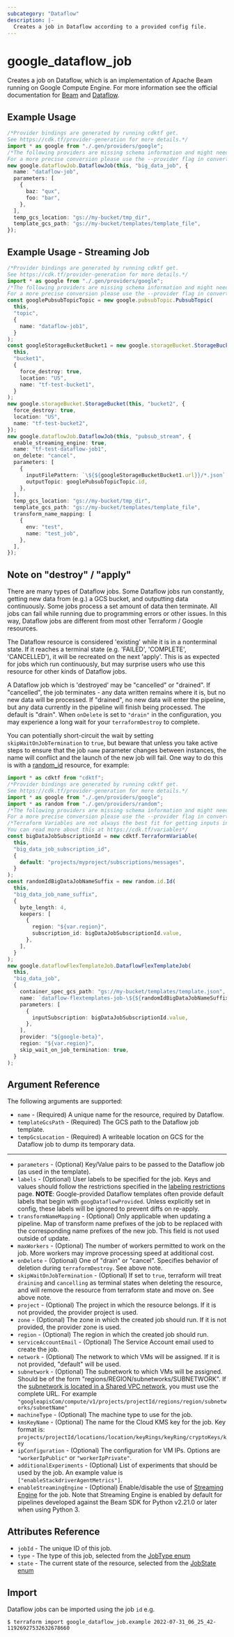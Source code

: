 ```yaml
---
subcategory: "Dataflow"
description: |-
  Creates a job in Dataflow according to a provided config file.
---
```


# google\_dataflow\_job

Creates a job on Dataflow, which is an implementation of Apache Beam running on Google Compute Engine. For more information see
the official documentation for
[Beam](https://beam.apache.org) and [Dataflow](https://cloud.google.com/dataflow/).

## Example Usage

```typescript
/*Provider bindings are generated by running cdktf get.
See https://cdk.tf/provider-generation for more details.*/
import * as google from "./.gen/providers/google";
/*The following providers are missing schema information and might need manual adjustments to synthesize correctly: google.
For a more precise conversion please use the --provider flag in convert.*/
new google.dataflowJob.DataflowJob(this, "big_data_job", {
  name: "dataflow-job",
  parameters: [
    {
      baz: "qux",
      foo: "bar",
    },
  ],
  temp_gcs_location: "gs://my-bucket/tmp_dir",
  template_gcs_path: "gs://my-bucket/templates/template_file",
});

```

## Example Usage - Streaming Job

```typescript
/*Provider bindings are generated by running cdktf get.
See https://cdk.tf/provider-generation for more details.*/
import * as google from "./.gen/providers/google";
/*The following providers are missing schema information and might need manual adjustments to synthesize correctly: google.
For a more precise conversion please use the --provider flag in convert.*/
const googlePubsubTopicTopic = new google.pubsubTopic.PubsubTopic(
  this,
  "topic",
  {
    name: "dataflow-job1",
  }
);
const googleStorageBucketBucket1 = new google.storageBucket.StorageBucket(
  this,
  "bucket1",
  {
    force_destroy: true,
    location: "US",
    name: "tf-test-bucket1",
  }
);
new google.storageBucket.StorageBucket(this, "bucket2", {
  force_destroy: true,
  location: "US",
  name: "tf-test-bucket2",
});
new google.dataflowJob.DataflowJob(this, "pubsub_stream", {
  enable_streaming_engine: true,
  name: "tf-test-dataflow-job1",
  on_delete: "cancel",
  parameters: [
    {
      inputFilePattern: `\${${googleStorageBucketBucket1.url}}/*.json`,
      outputTopic: googlePubsubTopicTopic.id,
    },
  ],
  temp_gcs_location: "gs://my-bucket/tmp_dir",
  template_gcs_path: "gs://my-bucket/templates/template_file",
  transform_name_mapping: [
    {
      env: "test",
      name: "test_job",
    },
  ],
});

```

## Note on "destroy" / "apply"

There are many types of Dataflow jobs.  Some Dataflow jobs run constantly, getting new data from (e.g.) a GCS bucket, and outputting data continuously.  Some jobs process a set amount of data then terminate.  All jobs can fail while running due to programming errors or other issues.  In this way, Dataflow jobs are different from most other Terraform / Google resources.

The Dataflow resource is considered 'existing' while it is in a nonterminal state.  If it reaches a terminal state (e.g. 'FAILED', 'COMPLETE', 'CANCELLED'), it will be recreated on the next 'apply'.  This is as expected for jobs which run continuously, but may surprise users who use this resource for other kinds of Dataflow jobs.

A Dataflow job which is 'destroyed' may be "cancelled" or "drained".  If "cancelled", the job terminates - any data written remains where it is, but no new data will be processed.  If "drained", no new data will enter the pipeline, but any data currently in the pipeline will finish being processed.  The default is "drain". When `onDelete` is set to `"drain"` in the configuration, you may experience a long wait for your `terraformDestroy` to complete.

You can potentially short-circuit the wait by setting `skipWaitOnJobTermination` to `true`, but beware that unless you take active steps to ensure that the job `name` parameter changes between instances, the name will conflict and the launch of the new job will fail. One way to do this is with a [random\_id](https://registry.terraform.io/providers/hashicorp/random/latest/docs/resources/id) resource, for example:

```typescript
import * as cdktf from "cdktf";
/*Provider bindings are generated by running cdktf get.
See https://cdk.tf/provider-generation for more details.*/
import * as google from "./.gen/providers/google";
import * as random from "./.gen/providers/random";
/*The following providers are missing schema information and might need manual adjustments to synthesize correctly: google, random.
For a more precise conversion please use the --provider flag in convert.*/
/*Terraform Variables are not always the best fit for getting inputs in the context of Terraform CDK.
You can read more about this at https://cdk.tf/variables*/
const bigDataJobSubscriptionId = new cdktf.TerraformVariable(
  this,
  "big_data_job_subscription_id",
  {
    default: "projects/myproject/subscriptions/messages",
  }
);
const randomIdBigDataJobNameSuffix = new random.id.Id(
  this,
  "big_data_job_name_suffix",
  {
    byte_length: 4,
    keepers: [
      {
        region: "${var.region}",
        subscription_id: bigDataJobSubscriptionId.value,
      },
    ],
  }
);
new google.dataflowFlexTemplateJob.DataflowFlexTemplateJob(
  this,
  "big_data_job",
  {
    container_spec_gcs_path: "gs://my-bucket/templates/template.json",
    name: `dataflow-flextemplates-job-\${${randomIdBigDataJobNameSuffix.dec}}`,
    parameters: [
      {
        inputSubscription: bigDataJobSubscriptionId.value,
      },
    ],
    provider: "${google-beta}",
    region: "${var.region}",
    skip_wait_on_job_termination: true,
  }
);

```

## Argument Reference

The following arguments are supported:

* `name` - (Required) A unique name for the resource, required by Dataflow.
* `templateGcsPath` - (Required) The GCS path to the Dataflow job template.
* `tempGcsLocation` - (Required) A writeable location on GCS for the Dataflow job to dump its temporary data.

***

* `parameters` - (Optional) Key/Value pairs to be passed to the Dataflow job (as used in the template).
* `labels` - (Optional) User labels to be specified for the job. Keys and values should follow the restrictions
  specified in the [labeling restrictions](https://cloud.google.com/compute/docs/labeling-resources#restrictions) page.
  **NOTE**: Google-provided Dataflow templates often provide default labels that begin with `googDataflowProvided`.
  Unless explicitly set in config, these labels will be ignored to prevent diffs on re-apply.
* `transformNameMapping` - (Optional) Only applicable when updating a pipeline. Map of transform name prefixes of the job to be replaced with the corresponding name prefixes of the new job. This field is not used outside of update.
* `maxWorkers` - (Optional) The number of workers permitted to work on the job.  More workers may improve processing speed at additional cost.
* `onDelete` - (Optional) One of "drain" or "cancel".  Specifies behavior of deletion during `terraformDestroy`.  See above note.
* `skipWaitOnJobTermination` - (Optional)  If set to `true`, terraform will treat `draining` and `cancelling` as terminal states when deleting the resource, and will remove the resource from terraform state and move on.  See above note.
* `project` - (Optional) The project in which the resource belongs. If it is not provided, the provider project is used.
* `zone` - (Optional) The zone in which the created job should run. If it is not provided, the provider zone is used.
* `region` - (Optional) The region in which the created job should run.
* `serviceAccountEmail` - (Optional) The Service Account email used to create the job.
* `network` - (Optional) The network to which VMs will be assigned. If it is not provided, "default" will be used.
* `subnetwork` - (Optional) The subnetwork to which VMs will be assigned. Should be of the form "regions/REGION/subnetworks/SUBNETWORK". If the [subnetwork is located in a Shared VPC network](https://cloud.google.com/dataflow/docs/guides/specifying-networks#shared), you must use the complete URL. For example `"googleapisCom/compute/v1/projects/projectId/regions/region/subnetworks/subnetName"`
* `machineType` - (Optional) The machine type to use for the job.
* `kmsKeyName` - (Optional) The name for the Cloud KMS key for the job. Key format is: `projects/projectId/locations/location/keyRings/keyRing/cryptoKeys/key`
* `ipConfiguration` - (Optional) The configuration for VM IPs.  Options are `"workerIpPublic"` or `"workerIpPrivate"`.
* `additionalExperiments` - (Optional) List of experiments that should be used by the job. An example value is `["enableStackdriverAgentMetrics"]`.
* `enableStreamingEngine` - (Optional) Enable/disable the use of [Streaming Engine](https://cloud.google.com/dataflow/docs/guides/deploying-a-pipeline#streaming-engine) for the job. Note that Streaming Engine is enabled by default for pipelines developed against the Beam SDK for Python v2.21.0 or later when using Python 3.

## Attributes Reference

* `jobId` - The unique ID of this job.
* `type` - The type of this job, selected from the [JobType enum](https://cloud.google.com/dataflow/docs/reference/rest/v1b3/projects.jobs#Job.JobType)
* `state` - The current state of the resource, selected from the [JobState enum](https://cloud.google.com/dataflow/docs/reference/rest/v1b3/projects.jobs#Job.JobState)

## Import

Dataflow jobs can be imported using the job `id` e.g.

```console
$ terraform import google_dataflow_job.example 2022-07-31_06_25_42-11926927532632678660
```
